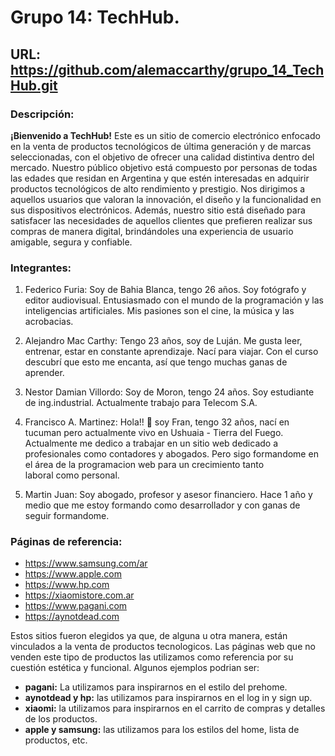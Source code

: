 # Grupo 14: TechHub.
## URL: https://github.com/alemaccarthy/grupo_14_TechHub.git

### Descripción:

**¡Bienvenido a TechHub!**
Este es un sitio de comercio electrónico enfocado en la venta de productos tecnológicos de última generación y de marcas seleccionadas, con el objetivo de ofrecer una calidad distintiva dentro del mercado.
Nuestro público objetivo está compuesto por personas de todas las edades que residan en Argentina y que estén interesadas en adquirir productos tecnológicos de alto rendimiento y prestigio. Nos dirigimos a aquellos usuarios que valoran la innovación, el diseño y la funcionalidad en sus dispositivos electrónicos.
Además, nuestro sitio está diseñado para satisfacer las necesidades de aquellos clientes que prefieren realizar sus compras de manera digital, brindándoles una experiencia de usuario amigable, segura y confiable.

### Integrantes:

1. Federico Furia: Soy de Bahia Blanca, tengo 26 años. Soy fotógrafo y editor audiovisual. Entusiasmado con el mundo de la programación y las inteligencias artificiales. Mis pasiones son el cine, la música y las acrobacias.

2. Alejandro Mac Carthy: Tengo 23 años, soy de Luján. Me gusta leer, entrenar, estar en constante aprendizaje. Nací para viajar. Con el curso descubrí que esto me encanta, así que tengo muchas ganas de aprender.

3. Nestor Damian Villordo: Soy de Moron, tengo 24 años. Soy estudiante de ing.industrial. Actualmente trabajo para Telecom S.A.

4. Francisco A. Martinez: Hola!! 🙂 soy Fran, tengo 32 años, nací en tucuman pero actualmente vivo en Ushuaia - Tierra del Fuego. Actualmente me dedico a trabajar en un sitio web dedicado a profesionales como contadores y abogados. Pero sigo formandome en el área de la programacion web para un crecimiento tanto laboral como personal.

5. Martin Juan: Soy abogado, profesor y asesor financiero. Hace 1 año y medio que me estoy formando como desarrollador y con ganas de seguir formandome.

### Páginas de referencia:

+ https://www.samsung.com/ar
+ https://www.apple.com
+ https://www.hp.com
+ https://xiaomistore.com.ar
+ https://www.pagani.com
+ https://aynotdead.com


Estos sitios fueron elegidos ya que, de alguna u otra manera, están vinculados a la venta de productos tecnologicos. Las páginas web que no venden este tipo de productos las utilizamos como referencia por su cuestión estética y funcional. 
Algunos ejemplos podrian ser:  

+ **pagani:** La utilizamos para inspirarnos en el estilo del prehome.
+ **aynotdead y hp:** las utilizamos para inspirarnos en el log in y sign up.
+ **xiaomi:** la utilizamos para inspirarnos en el carrito de compras y detalles de los productos.
+ **apple y samsung:** las utilizamos para los estilos del home, lista de productos, etc.